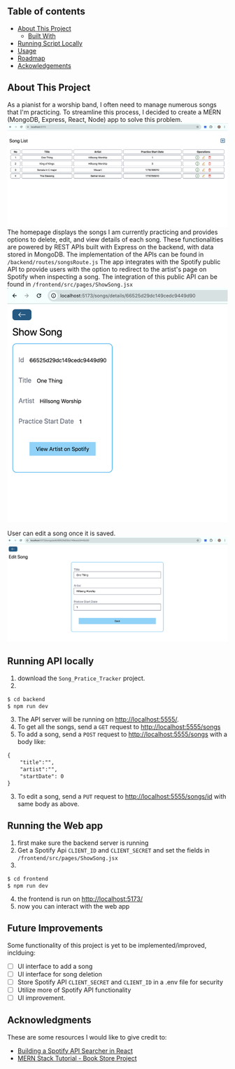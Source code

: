<!-- ABOUT THE PROJECT -->
## Table of contents

* [About This Project](#about-this-project)
    * [Built With](#built-with)
* [Running Script Locally](#running-script-locally)
* [Usage](#usage) 
* [Roadmap](#roadmap)
* [Ackowledgements](#acknowledgments)


## About This Project
As a pianist for a worship band, I often need to manage numerous songs that I'm practicing. To streamline this process, I decided to create a MERN (MongoDB, Express, React, Node) app to solve this problem. 
<img src="media/home_page.png">
The homepage displays the songs I am currently practicing and provides options to delete, edit, and view details of each song. These functionalities are powered by REST APIs built with Express on the backend, with data stored in MongoDB. The implementation of the APIs can be found in `/backend/routes/songsRoute.js`
The app integrates with the Spotify public API to provide users with the option to redirect to the artist's page on Spotify when inspecting a song. The integration of this public API can be found in `/frontend/src/pages/ShowSong.jsx`
<img src="media/song_detail.png">

User can edit a song once it is saved.
<img src="media/edit_song.png">


## Running API locally
1) download the `Song_Pratice_Tracker` project.
2) 
```
$ cd backend
$ npm run dev
```
3) The API server will be running on [http://localhost:5555/](http://localhost:5555/). 
4) To get all the songs, send a `GET` request to [http://localhost:5555/songs](http://localhost:5555/songs)
5) To add a song, send a `POST` request to [http://localhost:5555/songs](http://localhost:5555/songs) with a body like:
```
{
    "title":"",
    "artist":"",
    "startDate": 0
}
```
3) To edit a song, send a `PUT` request to [http://localhost:5555/songs/id](http://localhost:5555/songs/id) with same body as above.


## Running the Web app
1) first make sure the backend server is running
2) Get a Spotify Api `CLIENT_ID` and `CLIENT_SECRET` and set the fields in `/frontend/src/pages/ShowSong.jsx`
3) 
```
$ cd frontend
$ npm run dev
```
4) the frontend is run on [http://localhost:5173/](http://localhost:5173/)
5) now you can interact with the web app




<!-- ROADMAP -->
## Future Improvements
Some functionality of this project is yet to be implemented/improved, inclduing:
- [ ] UI interface to add a song
- [ ] UI interface for song deletion
- [ ] Store Spotify API `CLIENT_SECRET` and `CLIENT_ID` in a .env file for security
- [ ] Utilize more of Spotify API functionality
- [ ] UI improvement.

<!-- ACKNOWLEDGMENTS -->
## Acknowledgments

These are some resources I would like to give credit to:
* [Building a Spotify API Searcher in React](https://www.youtube.com/watch?v=1PWDxgqLmDA)
* [MERN Stack Tutorial - Book Store Project](https://www.youtube.com/watch?v=-42K44A1oMA)